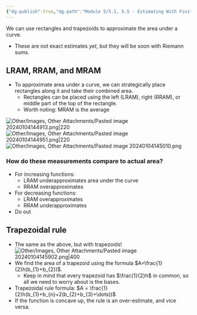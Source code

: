 ```yaml
---
{"dg-publish":true,"dg-path":"Module 5/5.1, 5.5 - Estimating With Finite Sums, Trapezoidal Rule.md","permalink":"/module-5/5-1-5-5-estimating-with-finite-sums-trapezoidal-rule/"}
---
```



We can use rectangles and trapezoids to approximate the area under a curve.
- These are not exact estimates _yet_, but they will be soon with Riemann sums.
## LRAM, RRAM, and MRAM
- To approximate area under a curve, we can strategically place rectangles along it and take their combined area.
	- Rectangles can be placed using the left (LRAM), right (RRAM), or middle part of the top of the rectangle.  
	- Worth noting: MRAM is the average 

![Other/Images, Other Attachments/Pasted image 20240104144913.png|220](/img/user/Other/Images,%20Other%20Attachments/Pasted%20image%2020240104144913.png)  
![Other/Images, Other Attachments/Pasted image 20240104144951.png|220](/img/user/Other/Images,%20Other%20Attachments/Pasted%20image%2020240104144951.png)  
![Other/Images, Other Attachments/Pasted image 20240104145010.png](/img/user/Other/Images,%20Other%20Attachments/Pasted%20image%2020240104145010.png)
### How do these measurements compare to actual area?
- For increasing functions:
	- LRAM underapproximates area under the curve
	- RRAM overapproximates
- For decreasing functions:
	- LRAM overapproximates
	- RRAM underapproximates
- Do out 
## Trapezoidal rule
- The same as the above, but with trapezoids!
![Other/Images, Other Attachments/Pasted image 20240104145902.png|400](/img/user/Other/Images,%20Other%20Attachments/Pasted%20image%2020240104145902.png)
- We find the area of a trapezoid using the formula $A=\frac{1}{2}h(b_{1}+b_{2})$.
	- Keep in mind that every trapezoid has $\frac{1}{2}h$ in common, so all we need to worry about is the bases.
- Trapezoidal rule formula: $A = \frac{1}{2}h(b_{1}+b_{n}+2(b_{2}+b_{3}+\dots))$
- If the function is concave up, the rule is an over-estimate, and vice versa.